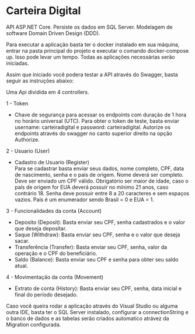 # Carteira Digital

API ASP.NET Core.
Persiste os dados em SQL Server.
Modelagem de software Domain Driven Design (DDD).

Para executar a aplicação basta ter o docker instalado em sua máquina, entrar na pasta principal do projeto e executar o comando docker-compose up.
Isso pode levar um tempo. Todas as aplicações necessárias serão iniciadas.

Assim que iniciado você podera testar a API através do Swagger, basta seguir as instruções abaixo:

Uma Api dividida em 4 controllers.

1 - Token

* Chave de segurança para acessar os endpoints com duração de 1 hora no horário universal (UTC).
Para obter o token de teste, basta enviar username: carteiradigital e password: carteiradigital.
Autorize os endpoints através do swagger no canto superior direito na opção Authorize.

2 - Usuario (User) 

* Cadastro de Usuario (Register)  
Para se cadastrar basta enviar seus dados, nome completo, CPF, data de nascimento, senha e o país de origem.
Nome deverá ser completo.
Deve ser enviado um CPF válido.
Obrigatório ser maior de idade, caso o país de origem for EUA deverá possuir no mínimo 21 anos, caso contrário 18.
Senha deve possuir entre 8 a 20 caracteres e sem espaços vazios.
País é um enumerador sendo Brasil = 0 e EUA = 1.

3 - Funcionalidades da conta (Account)

* Deposito (Deposit): Basta enviar seu CPF, senha cadastrados e o valor que deseja depositar.
* Saque (Withdraw): Basta enviar seu CPF, senha e o valor que deseja sacar.
* Transferência (Transfer): Basta enviar seu CPF, senha, valor da operação e o CPF do beneficiário.
* Saldo (Balance): Basta enviar seu CPF e senha para obter seu saldo atual.

4 - Movimentação da conta (Movement)

* Extrato de conta (History): Basta enviar seu CPF, senha, data inicial e final do período desejado. 

Caso você queira rodar a aplicação através do Visual Studio ou alguma outra IDE, basta ter o SQL Server instalado, 
configurar a connectionString e o banco de dados e as tabelas serão criados automatico atrávez da Migration configurada.  


